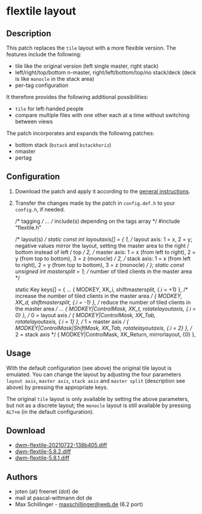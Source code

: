 flextile layout
===============

Description
-----------
This patch replaces the `tile` layout with a more flexible version. The
features include the following:

* tile like the original version (left single master, right stack)
* left/right/top/bottom n-master, right/left/bottom/top/no stack/deck (deck is
  like `monocle` in the stack area)
* per-tag configuration

It therefore provides the following additional possibilities:

* `tile` for left-handed people
* compare multiple files with one other each at a time without switching
  between views

The patch incorporates and expands the following patches:

* bottom stack (`bstack` and `bstackhoriz`)
* nmaster
* pertag

Configuration
-------------
1. Download the patch and apply it according to the
   [general instructions](../).

2. Transfer the changes made by the patch in `config.def.h` to your `config.h`,
   if needed.

	/* tagging */
	...
	/* include(s) depending on the tags array */
	#include "flextile.h"

	/* layout(s) */
	static const int layoutaxis[] = {
		1,    /* layout axis: 1 = x, 2 = y; negative values mirror the layout, setting the master area to the right / bottom instead of left / top */
		2,    /* master axis: 1 = x (from left to right), 2 = y (from top to bottom), 3 = z (monocle) */
		2,    /* stack axis:  1 = x (from left to right), 2 = y (from top to bottom), 3 = z (monocle) */
	};
	static const unsigned int mastersplit = 1;	/* number of tiled clients in the master area */

	static Key keys[] = {
    ...
		{ MODKEY,                       XK_i,      shiftmastersplit, {.i = +1} },   /* increase the number of tiled clients in the master area */
		{ MODKEY,                       XK_d,      shiftmastersplit, {.i = -1} },   /* reduce the number of tiled clients in the master area */
	...
		{ MODKEY|ControlMask,           XK_t,      rotatelayoutaxis, {.i = 0} },    /* 0 = layout axis */
		{ MODKEY|ControlMask,           XK_Tab,    rotatelayoutaxis, {.i = 1} },    /* 1 = master axis */
		{ MODKEY|ControlMask|ShiftMask, XK_Tab,    rotatelayoutaxis, {.i = 2} },    /* 2 = stack axis */
		{ MODKEY|ControlMask,           XK_Return, mirrorlayout,     {0} },


Usage
-----
With the default configuration (see above) the original tile layout is
emulated. You can change the layout by adjusting the four parameters `layout
axis`, `master axis`, `stack axis` and `master split` (description see above)
by pressing the appropriate keys.

The original `tile` layout is only available by setting the above parameters,
but not as a discrete layout; the `monocle` layout is still available by
pressing `ALT+m` (in the default configuration).

Download
--------
* [dwm-flextile-20210722-138b405.diff](dwm-flextile-20210722-138b405.diff)
* [dwm-flextile-5.8.2.diff](dwm-flextile-5.8.2.diff)
* [dwm-flextile-5.8.1.diff](dwm-flextile-5.8.1.diff)

Authors
-------
* joten (at) freenet (dot) de
* mail at pascal-wittmann dot de
* Max Schillinger - <maxschillinger@web.de> (6.2 port)

